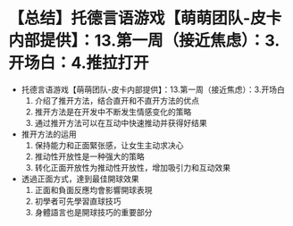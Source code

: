 # 【总结】托德言语游戏【萌萌团队-皮卡内部提供】：13.第一周（接近焦虑）：3.开场白：4.推拉打开

-   托德言语游戏【萌萌团队-皮卡内部提供】：13.第一周（接近焦虑）：3.开场白
    1.  介绍了推开方法，结合直开和不直开方法的优点
    2.  推开方法是在开发中不断发生情感变化的策略
    3.  通过推开方法可以在互动中快速推动并获得好结果
-   推开方法的运用
    1.  保持能力和正面緊张感，让女生主动求决心
    2.  推动性开放性是一种强大的策略
    3.  转化正面开放性为推动性开放性，增加吸引力和互动效果
-   透過正面方式，達到最佳開球效果
    1.  正面和負面反應均會影響開球表現
    2.  初學者可先學習直球技巧
    3.  身體語言也是開球技巧的重要部分